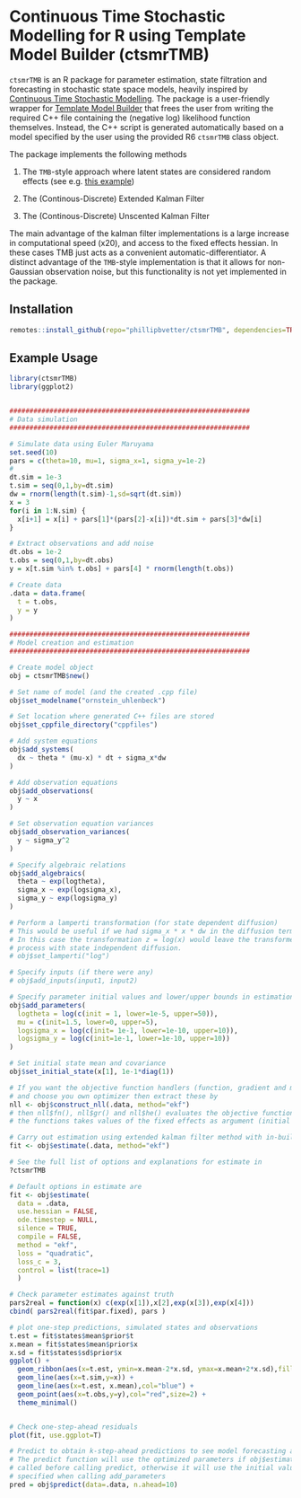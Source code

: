 # Continuous Time Stochastic Modelling for R using Template Model Builder (ctsmrTMB)

`ctsmrTMB` is an R package for parameter estimation, state filtration and forecasting in stochastic state space models, heavily inspired by [Continuous Time Stochastic Modelling](https://ctsm.info). 
The package is a user-friendly wrapper for [Template Model Builder](https://github.com/kaskr/adcomp) that frees the user from writing
the required C++ file containing the (negative log) likelihood function themselves. Instead, the C++ script is generated automatically based on a model specified by the user using the provided R6 `ctsmrTMB` class object.  

The package implements the following methods 
 
1. The `TMB`-style approach where latent states are considered random effects (see e.g. [this example]( https://github.com/kaskr/adcomp/blob/master/tmb_examples/sde_linear.cpp))

2. The (Continous-Discrete) Extended Kalman Filter 

3. The (Continous-Discrete) Unscented Kalman Filter

The main advantage of the kalman filter implementations is a large increase in computational speed (x20), and access to the fixed effects hessian. In these cases TMB just acts as a convenient automatic-differentiator. A distinct advantage of the `TMB`-style implementation is that it allows for non-Gaussian observation noise, but this functionality is not yet implemented in the package.

## Installation

``` r
remotes::install_github(repo="phillipbvetter/ctsmrTMB", dependencies=TRUE)
```

## Example Usage

``` r
library(ctsmrTMB)
library(ggplot2)


############################################################
# Data simulation
############################################################

# Simulate data using Euler Maruyama
set.seed(10)
pars = c(theta=10, mu=1, sigma_x=1, sigma_y=1e-2)
# 
dt.sim = 1e-3
t.sim = seq(0,1,by=dt.sim)
dw = rnorm(length(t.sim)-1,sd=sqrt(dt.sim))
x = 3
for(i in 1:N.sim) {
  x[i+1] = x[i] + pars[1]*(pars[2]-x[i])*dt.sim + pars[3]*dw[i]
}

# Extract observations and add noise
dt.obs = 1e-2
t.obs = seq(0,1,by=dt.obs)
y = x[t.sim %in% t.obs] + pars[4] * rnorm(length(t.obs))

# Create data
.data = data.frame(
  t = t.obs,
  y = y
)

############################################################
# Model creation and estimation
############################################################

# Create model object
obj = ctsmrTMB$new()

# Set name of model (and the created .cpp file)
obj$set_modelname("ornstein_uhlenbeck")

# Set location where generated C++ files are stored
obj$set_cppfile_directory("cppfiles")

# Add system equations
obj$add_systems(
  dx ~ theta * (mu-x) * dt + sigma_x*dw
)

# Add observation equations
obj$add_observations(
  y ~ x
)

# Set observation equation variances
obj$add_observation_variances(
  y ~ sigma_y^2
)

# Specify algebraic relations
obj$add_algebraics(
  theta ~ exp(logtheta),
  sigma_x ~ exp(logsigma_x),
  sigma_y ~ exp(logsigma_y)
)

# Perform a lamperti transformation (for state dependent diffusion)
# This would be useful if we had sigma_x * x * dw in the diffusion term.
# In this case the transformation z = log(x) would leave the transformed
# process with state independent diffusion.
# obj$set_lamperti("log")

# Specify inputs (if there were any)
# obj$add_inputs(input1, input2)

# Specify parameter initial values and lower/upper bounds in estimation
obj$add_parameters(
  logtheta = log(c(init = 1, lower=1e-5, upper=50)),
  mu = c(init=1.5, lower=0, upper=5),
  logsigma_x = log(c(init= 1e-1, lower=1e-10, upper=10)),
  logsigma_y = log(c(init=1e-1, lower=1e-10, upper=10))
)

# Set initial state mean and covariance
obj$set_initial_state(x[1], 1e-1*diag(1))

# If you want the objective function handlers (function, gradient and maybe hessian)
# and choose you own optimizer then extract these by
nll <- obj$construct_nll(.data, method="ekf")
# then nll$fn(), nll$gr() and nll$he() evaluates the objective function, its gradient and hessian respectively.
# the functions takes values of the fixed effects as argument (initial parameter values are found in nll$par)

# Carry out estimation using extended kalman filter method with in-built nlminb optimizer
fit <- obj$estimate(.data, method="ekf")

# See the full list of options and explanations for estimate in
?ctsmrTMB

# Default options in estimate are
fit <- obj$estimate(
  data = .data,
  use.hessian = FALSE,
  ode.timestep = NULL,
  silence = TRUE,
  compile = FALSE,
  method = "ekf", 
  loss = "quadratic", 
  loss_c = 3,
  control = list(trace=1) 
  )

# Check parameter estimates against truth
pars2real = function(x) c(exp(x[1]),x[2],exp(x[3]),exp(x[4]))
cbind( pars2real(fit$par.fixed), pars )

# plot one-step predictions, simulated states and observations
t.est = fit$states$mean$prior$t
x.mean = fit$states$mean$prior$x
x.sd = fit$states$sd$prior$x
ggplot() +
  geom_ribbon(aes(x=t.est, ymin=x.mean-2*x.sd, ymax=x.mean+2*x.sd),fill="grey", alpha=0.9) +
  geom_line(aes(x=t.sim,y=x)) + 
  geom_line(aes(x=t.est, x.mean),col="blue") +
  geom_point(aes(x=t.obs,y=y),col="red",size=2) +
  theme_minimal()


# Check one-step-ahead residuals
plot(fit, use.ggplot=T)

# Predict to obtain k-step-ahead predictions to see model forecasting ability
# The predict function will use the optimized parameters if obj$estimate was
# called before calling predict, otherwise it will use the initial values
# specified when calling add_parameters
pred = obj$predict(data=.data, n.ahead=10)
```


